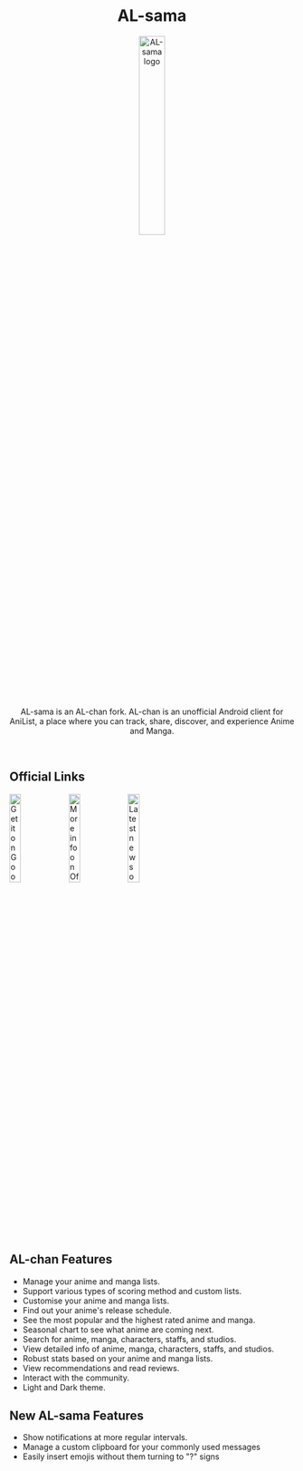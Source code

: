 
<h1 align="center">AL-sama</h1>
<p align="center"><img alt="AL-sama logo" src="https://raw.githubusercontent.com/ZenT3600/AL-sama/master/app/src/main/ic_launcher-web.png" width="30%"></p>

<p align="center">AL-sama is an AL-chan fork. AL-chan is an unofficial Android client for AniList, a place where you can track, share, discover, and experience Anime and Manga.</p>

<br>


## Official Links
<a href='https://play.google.com/store/apps/details?id=com.zen.alchan&pcampaignid=pcampaignidMKT-Other-global-all-co-prtnr-py-PartBadge-Mar2515-1'><img alt='Get it on Google Play' src='https://play.google.com/intl/en_us/badges/static/images/badges/en_badge_web_generic.png' width="20%" ></a> <a href='https://zend10.github.io/AL-sama/'><img alt='More info on Official Site' src='https://raw.githubusercontent.com/zend10/AL-sama/master/docs/images/site-badge.png' width="20%" ></a> <a href='https://twitter.com/alchan_app'><img alt='Latest news on Twitter' src='https://raw.githubusercontent.com/zend10/AL-sama/master/docs/images/twitter-badge.png' width="20%" ></a>

## AL-chan Features
- Manage your anime and manga lists.
- Support various types of scoring method and custom lists.
- Customise your anime and manga lists.
- Find out your anime's release schedule.
- See the most popular and the highest rated anime and manga.
- Seasonal chart to see what anime are coming next.
- Search for anime, manga, characters, staffs, and studios.
- View detailed info of anime, manga, characters, staffs, and studios.
- Robust stats based on your anime and manga lists.
- View recommendations and read reviews.
- Interact with the community.
- Light and Dark theme.

## New AL-sama Features
- Show notifications at more regular intervals.
- Manage a custom clipboard for your commonly used messages
- Easily insert emojis without them turning to "?" signs